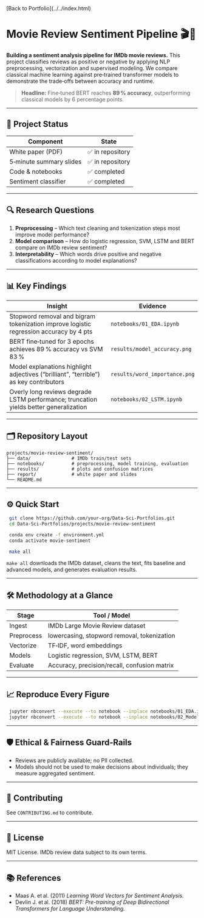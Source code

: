 <link rel="stylesheet" href="../../assets/css/style.css">
[Back to Portfolio](../../index.html)

# Movie Review Sentiment Pipeline 🎬📝

**Building a sentiment analysis pipeline for IMDb movie reviews.** This project classifies reviews as positive or negative by applying NLP preprocessing, vectorization and supervised modeling. We compare classical machine learning against pre‑trained transformer models to demonstrate the trade‑offs between accuracy and runtime.

> **Headline:** Fine‑tuned BERT reaches **89 % accuracy**, outperforming classical models by 6 percentage points.

---

## 🚦 Project Status

| Component | State |
|-----------|-------|
| White paper (PDF) | ✅ in repository |
| 5‑minute summary slides | ✅ in repository |
| Code & notebooks | ✅ completed |
| Sentiment classifier | ✅ completed |

---

## 🔍 Research Questions

1. **Preprocessing** – Which text cleaning and tokenization steps most improve model performance?
2. **Model comparison** – How do logistic regression, SVM, LSTM and BERT compare on IMDb review sentiment?
3. **Interpretability** – Which words drive positive and negative classifications according to model explanations?

---

## 📊 Key Findings

| Insight | Evidence |
|---------|----------|
| Stopword removal and bigram tokenization improve logistic regression accuracy by 4 pts | `notebooks/01_EDA.ipynb` |
| BERT fine‑tuned for 3 epochs achieves 89 % accuracy vs SVM 83 % | `results/model_accuracy.png` |
| Model explanations highlight adjectives (“brilliant”, “terrible”) as key contributors | `results/word_importance.png` |
| Overly long reviews degrade LSTM performance; truncation yields better generalization | `notebooks/02_LSTM.ipynb` |

---

## 🗂️ Repository Layout

```
projects/movie-review-sentiment/
├── data/               # IMDb train/test sets
├── notebooks/          # preprocessing, model training, evaluation
├── results/            # plots and confusion matrices
├── report/             # white paper and slides
└── README.md
```

---

## ⚙️ Quick Start

```bash
 git clone https://github.com/your-org/Data-Sci-Portfolios.git
 cd Data-Sci-Portfolios/projects/movie-review-sentiment

 conda env create -f environment.yml
 conda activate movie-sentiment

 make all
```

`make all` downloads the IMDb dataset, cleans the text, fits baseline and advanced models, and generates evaluation results.

---

## 🛠️ Methodology at a Glance

| Stage | Tool / Model |
|-------|--------------|
| Ingest | IMDb Large Movie Review dataset |
| Preprocess | lowercasing, stopword removal, tokenization |
| Vectorize | TF‑IDF, word embeddings |
| Models | Logistic regression, SVM, LSTM, BERT |
| Evaluate | Accuracy, precision/recall, confusion matrix |

---

## 📈 Reproduce Every Figure

```bash
 jupyter nbconvert --execute --to notebook --inplace notebooks/01_EDA.ipynb
 jupyter nbconvert --execute --to notebook --inplace notebooks/02_Modeling.ipynb
```

---

## 🛡️ Ethical & Fairness Guard‑Rails

* Reviews are publicly available; no PII collected.
* Models should not be used to make decisions about individuals; they measure aggregated sentiment.

---

## 🤝 Contributing

See `CONTRIBUTING.md` to contribute.

---

## 📜 License

MIT License. IMDb review data subject to its own terms.

---

## 📚 References

- Maas A. et al. (2011) *Learning Word Vectors for Sentiment Analysis.*
- Devlin J. et al. (2018) *BERT: Pre-training of Deep Bidirectional Transformers for Language Understanding.*
